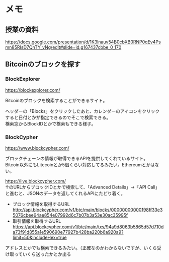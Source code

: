 # メモ

## 授業の資料
https://docs.google.com/presentation/d/1K3lnauv54B0cbXB0RNP0qEv4Psmn85RIsD7QnTY_vNg/edit#slide=id.g167437cbbe_0_170

## Bitcoinのブロックを探す

### BlockExplorer
https://blockexplorer.com/

Bitcoinのブロックを検索することができるサイト。  

ヘッダーの「Blocks」をクリックしたあと、カレンダーのアイコンをクリックすると日付とかが指定できるのでそこで検索できる。  
検索窓からBlockIDとかで検索もできる様子。

### BlockCypher
https://www.blockcypher.com/

ブロックチェーンの情報が取得できるAPIを提供してくれているサイト。  
Bitcoin以外にもLitecoinとか5個くらい対応してるみたい。Ethereumとかはない。

https://live.blockcypher.com/  
↑のURLからブロックIDとかで検索して、「Advanced Details」→「API Call」と進むと、JSONのデータを返してくれるAPIにたどり着く。

* ブロック情報を取得するURL  
http://api.blockcypher.com/v1/btc/main/blocks/00000000000198ff33e35076cbee64ae854e07992d6c7b07b3a53e30ac35995f
* 取引情報を取得するURL  
https://api.blockcypher.com/v1/btc/main/txs/94a9d8063b5865d57d710da73f91d855a1e590690e77927b428ba220b6a920a9?limit=50&includeHex=true

アドレスとかでも検索できるみたい。（正確なのかわからないですが、いくら受け取っていくら送ったかとか出る